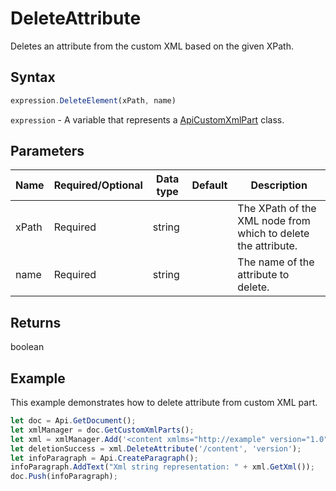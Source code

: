 # DeleteAttribute

Deletes an attribute from the custom XML based on the given XPath.

## Syntax

```javascript
expression.DeleteElement(xPath, name)
```

`expression` - A variable that represents a [ApiCustomXmlPart](../ApiCustomXmlPart.md) class.

## Parameters

| **Name** | **Required/Optional** | **Data type** | **Default** | **Description** |
| ------------- | ------------- | ------------- | ------------- | ------------- |
xPath | Required | string |  | The XPath of the XML node from which to delete the attribute.
name | Required | string |  | The name of the attribute to delete.

## Returns

boolean

## Example

This example demonstrates how to delete attribute from custom XML part.

```javascript editor-docx
let doc = Api.GetDocument();
let xmlManager = doc.GetCustomXmlParts();
let xml = xmlManager.Add('<content xmlms="http://example" version="1.0"></content>');
let deletionSuccess = xml.DeleteAttribute('/content', 'version');
let infoParagraph = Api.CreateParagraph();
infoParagraph.AddText("Xml string representation: " + xml.GetXml());
doc.Push(infoParagraph);
```
